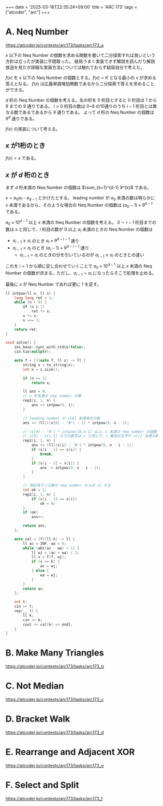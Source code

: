 +++
date = '2025-03-16T22:35:24+09:00'
title = 'ARC 173'
tags = ["atcoder", "arc"]
+++
# A. Neq Number

<https://atcoder.jp/contests/arc173/tasks/arc173_a>

$x$ 以下の Neq Number の個数を求める関数を書いて二分探索すれば良いという方針は立ったが実装に手間取った。
結局うまく実装できず解説を読んだり解説放送を見たが詳細な実装方法については触れておらず結局自分で考えた。

$f(x)$ を $x$ 以下の Neq Number の個数とする。$f(x) = K$ となる最小の $x$ が求める答えとなる。
$f(x)$ は広義単調増加関数であるから二分探索で答えを求めることができる。

$d$ 桁の Neq Number の個数を考える。左の桁を 0 桁目とすると 0 桁目は 1 から 9 までの 9 通りである。
$i > 0$ 桁目の数は 0~9 の10通りのうち $i-1$ 桁目とは異なる数であるであるから 9 通りである。
よって $d$ 桁の Neq Number の個数は $9^{d}$ 通りである。

$f(x)$ の実装について考える。

## $x$ が1桁のとき

$f(x) = x$ である。

## $x$ が $d$ 桁のとき

まず $d$ 桁未満の Neq Number の個数は $\sum_{k=1}^{d-1} 9^{k}$ である。

$x = a_0 a_1 \cdots a_{d-1}$ とかけたとする。
leading number が $a_0$ 未満の数は明らかに $x$ 未満であるから、そのような場合の Neq Number の個数は $(a_0 - 1) \times 9^{d-1}$ である。

$a_0 \times 10^{d-1}$ 以上 $x$ 未満の Neq Number の個数を考える。
$0 \sim i-1$ 桁目までの数は $x$ と同じで、$i$ 桁目の数が $0$ 以上 $a_i$ 未満のときの Neq Number の個数は

- $a_{i-1} \geq a_i$ のとき $a_i \times 9^{d-i-1}$ 通り
- $a_{i-1} < a_i$ のとき $(a_i-1) \times 9^{d-i-1}$ 通り
  - $a_{i-1} = a_i$ のときの分を引いているのが $a_{i-1} \geq a_i$ のときとの違い

これを $i=1$ から順に足し合わせていくことで $a_0 \times 10^{d-1}$ 以上 $x$ 未満の Neq Number の個数が求まる。ただし、$a_{i-1} = a_i$ になったらそこで処理を止める。

最後に $x$ が Neq Number であれば更に 1 を足す。

```cpp
ll intpow(ll x, ll n) {
    long long ret = 1;
    while (n > 0) {
        if (n & 1)
            ret *= x;
        x *= x;
        n >>= 1;
    }
    return ret;
}

void solve() {
    ios_base::sync_with_stdio(false);
    cin.tie(nullptr);

    auto f = [](auto f, ll x) -> ll {
        string s = to_string(x);
        int n = s.size();

        if (n == 1)
            return x;

        ll ans = 0;
        // n 桁未満の neq number の数
        rep2(i, 1, n) {
            ans += intpow(9, i);
        }

        // leading number が s[0] 未満場合の数
        ans += (ll)((s[0] - '0') - 1) * intpow(9, n - 1);

        // (s[0] - '0') * intpow(10,n-1) 以上、x 未満の neq number の個数
        // s[0] ~ s[i-1] までの数字は s と同じで、i 番目の文字が s[i] 未満の数字のうち neq number になる個数
        rep2(i, 1, n) {
            ans += (ll)(s[i] - '0') * intpow(9, n - i - 1);
            if (s[i - 1] == s[i]) {
                break;
            }
            if (s[i - 1] < s[i]) {
                ans -= intpow(9, n - i - 1);
            }
        }

        // 現在見ている数が neq number ならば +1 する
        int ok = 1;
        rep2(i, 1, n) {
            if (s[i - 1] == s[i])
                ok = 0;
        }
        if (ok)
            ans++;

        return ans;
    };

    auto cal = [f](ll k) -> ll {
        ll ac = INF, wa = 0;
        while (abs(ac - wa) > 1) {
            ll wj = (ac + wa) / 2;
            ll v = f(f, wj);
            if (v >= k) {
                ac = wj;
            } else {
                wa = wj;
            }
        }
        return ac;
    };

    int t;
    cin >> t;
    rep(_, t) {
        ll k;
        cin >> k;
        cout << cal(k) << endl;
    }
}
```

# B. Make Many Triangles

<https://atcoder.jp/contests/arc173/tasks/arc173_b>

# C. Not Median

<https://atcoder.jp/contests/arc173/tasks/arc173_c>

# D. Bracket Walk

<https://atcoder.jp/contests/arc173/tasks/arc173_d>

# E. Rearrange and Adjacent XOR

<https://atcoder.jp/contests/arc173/tasks/arc173_e>

# F. Select and Split

<https://atcoder.jp/contests/arc173/tasks/arc173_f>
